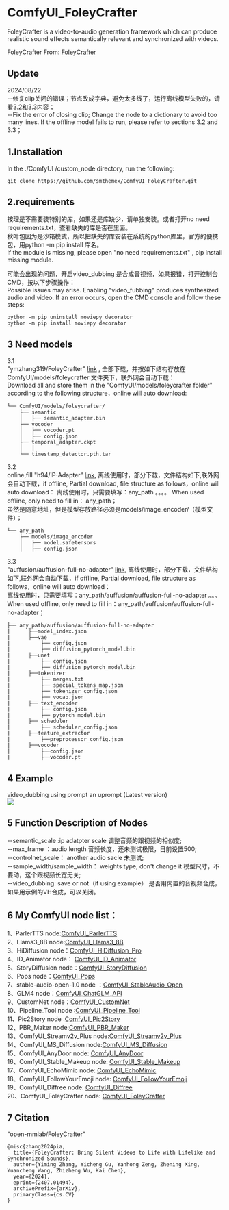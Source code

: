 # ComfyUI_FoleyCrafter
FoleyCrafter is a video-to-audio generation framework which can produce realistic sound effects semantically relevant and synchronized with videos.

FoleyCrafter  From: [FoleyCrafter](https://github.com/open-mmlab/FoleyCrafter)

Update
---
2024/08/22  
--修复clip关闭的错误；节点改成字典，避免太多线了，运行离线模型失败的，请看3.2和3.3内容；   
--Fix the error of closing clip; Change the node to a dictionary to avoid too many lines. If the offline model fails to run, please refer to sections 3.2 and 3.3；  

1.Installation
-----
  In the ./ComfyUI /custom_node directory, run the following:   
```
git clone https://github.com/smthemex/ComfyUI_FoleyCrafter.git
```  
  
2.requirements  
----
按理是不需要装特别的库，如果还是库缺少，请单独安装。或者打开no need requirements.txt，查看缺失的库是否在里面。  
秋叶包因为是沙箱模式，所以把缺失的库安装在系统的python库里，官方的便携包，用python -m pip install 库名。  
If the module is missing, please open "no need requirements.txt" , pip install missing module.    

可能会出现的问题，开启video_dubbing 是合成音视频，如果报错，打开控制台CMD，按以下步骤操作：  
Possible issues may arise. Enabling "video_fubbing" produces synthesized audio and video. If an error occurs, open the CMD console and follow these steps:   

```
python -m pip uninstall moviepy decorator
python -m pip install moviepy decorator
```

3 Need  models
----
3.1   
"ymzhang319/FoleyCrafter"  [link](https://huggingface.co/ymzhang319/FoleyCrafter/tree/main) ,
全部下载，并按如下结构存放在ComfyUI/models/foleycrafter 文件夹下，联外网会自动下载：    
Download all and store them in the "ComfyUI/models/foleycrafter folder" according to the following structure，online will auto download:      

```
└── ComfyUI/models/foleycrafter/
    ├── semantic
    │   ├── semantic_adapter.bin
    ├── vocoder
    │   ├── vocoder.pt
    │   ├── config.json
    ├── temporal_adapter.ckpt
    │   │
    └── timestamp_detector.pth.tar
```
3.2  
online,fill "h94/IP-Adapter" [link](https://huggingface.co/h94/IP-Adapter/tree/main/models/image_encoder),
离线使用时，部分下载，文件结构如下,联外网会自动下载，if offline, Partial download, file structure as follows，online will auto download：
离线使用时，只需要填写：any_path 。。。。 When used offline, only need to fill in： any_path；   
虽然是随意地址，但是模型存放路径必须是models/image_encoder/（模型文件）；
```
└── any_path
    ├── models/image_encoder
    │   ├── model.safetensors
    │   ├── config.json
```
3.3  
"auffusion/auffusion-full-no-adapter" [link](https://huggingface.co/auffusion/auffusion-full-no-adapter/tree/main),
离线使用时，部分下载，文件结构如下,联外网会自动下载，if offline, Partial download, file structure as follows，online will auto download：   
离线使用时，只需要填写：any_path/auffusion/auffusion-full-no-adapter 。。。When used offline, only need to fill in：any_path/auffusion/auffusion-full-no-adapter；   
```
├── any_path/auffusion/auffusion-full-no-adapter
|      ├──model_index.json
|      ├──vae
|          ├── config.json
|          ├── diffusion_pytorch_model.bin
|      ├──unet
|          ├── config.json
|          ├── diffusion_pytorch_model.bin
|      ├──tokenizer
|          ├── merges.txt
|          ├── special_tokens_map.json
|          ├── tokenizer_config.json
|          ├── vocab.json
|      ├── text_encoder
|          ├── config.json
|          ├── pytorch_model.bin  
|      ├── scheduler
|          ├── scheduler_config.json
|      ├──feature_extractor
|          ├──preprocessor_config.json
|      ├──vocoder
|          ├──config.json
|          ├──vocoder.pt
```
4 Example
----
video_dubbing using prompt an uprompt (Latest version)        
![](https://github.com/smthemex/ComfyUI_FoleyCrafter/blob/main/example/new.png)


5 Function Description of Nodes  
---
--semantic_scale :ip adatpter scale 调整音频的跟视频的相似度;   
--max_frame ：audio length  音频长度，还未测试极限，目前设置500;   
--controlnet_scale： another audio sacle  未测试;  
--sample_width/sample_width： weights type, don't change it 模型尺寸，不要动，这个跟视频长宽无关;   
--video_dubbing: save  or not（if using example） 是否用内置的音视频合成，如果用示例的VH合成，可以关闭。  

6 My ComfyUI node list：
-----

1、ParlerTTS node:[ComfyUI_ParlerTTS](https://github.com/smthemex/ComfyUI_ParlerTTS)     
2、Llama3_8B node:[ComfyUI_Llama3_8B](https://github.com/smthemex/ComfyUI_Llama3_8B)      
3、HiDiffusion node：[ComfyUI_HiDiffusion_Pro](https://github.com/smthemex/ComfyUI_HiDiffusion_Pro)   
4、ID_Animator node： [ComfyUI_ID_Animator](https://github.com/smthemex/ComfyUI_ID_Animator)       
5、StoryDiffusion node：[ComfyUI_StoryDiffusion](https://github.com/smthemex/ComfyUI_StoryDiffusion)  
6、Pops node：[ComfyUI_Pops](https://github.com/smthemex/ComfyUI_Pops)   
7、stable-audio-open-1.0 node ：[ComfyUI_StableAudio_Open](https://github.com/smthemex/ComfyUI_StableAudio_Open)        
8、GLM4 node：[ComfyUI_ChatGLM_API](https://github.com/smthemex/ComfyUI_ChatGLM_API)   
9、CustomNet node：[ComfyUI_CustomNet](https://github.com/smthemex/ComfyUI_CustomNet)           
10、Pipeline_Tool node :[ComfyUI_Pipeline_Tool](https://github.com/smthemex/ComfyUI_Pipeline_Tool)    
11、Pic2Story node :[ComfyUI_Pic2Story](https://github.com/smthemex/ComfyUI_Pic2Story)   
12、PBR_Maker node:[ComfyUI_PBR_Maker](https://github.com/smthemex/ComfyUI_PBR_Maker)      
13、ComfyUI_Streamv2v_Plus node:[ComfyUI_Streamv2v_Plus](https://github.com/smthemex/ComfyUI_Streamv2v_Plus)   
14、ComfyUI_MS_Diffusion node:[ComfyUI_MS_Diffusion](https://github.com/smthemex/ComfyUI_MS_Diffusion)   
15、ComfyUI_AnyDoor node: [ComfyUI_AnyDoor](https://github.com/smthemex/ComfyUI_AnyDoor)  
16、ComfyUI_Stable_Makeup node: [ComfyUI_Stable_Makeup](https://github.com/smthemex/ComfyUI_Stable_Makeup)  
17、ComfyUI_EchoMimic node:  [ComfyUI_EchoMimic](https://github.com/smthemex/ComfyUI_EchoMimic)   
18、ComfyUI_FollowYourEmoji node: [ComfyUI_FollowYourEmoji](https://github.com/smthemex/ComfyUI_FollowYourEmoji)   
19、ComfyUI_Diffree node: [ComfyUI_Diffree](https://github.com/smthemex/ComfyUI_Diffree)    
20、ComfyUI_FoleyCrafter node: [ComfyUI_FoleyCrafter](https://github.com/smthemex/ComfyUI_FoleyCrafter)

7 Citation
------
"open-mmlab/FoleyCrafter"
```
@misc{zhang2024pia,
  title={FoleyCrafter: Bring Silent Videos to Life with Lifelike and Synchronized Sounds},
  author={Yiming Zhang, Yicheng Gu, Yanhong Zeng, Zhening Xing, Yuancheng Wang, Zhizheng Wu, Kai Chen},
  year={2024},
  eprint={2407.01494},
  archivePrefix={arXiv},
  primaryClass={cs.CV}
}
```


